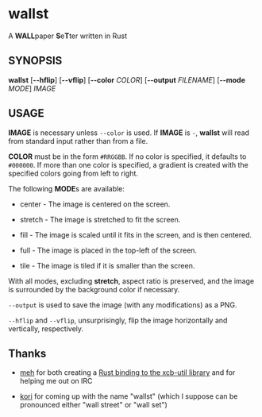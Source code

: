 # wallst
A **WALL**paper **S**e**T**ter written in Rust

## SYNOPSIS

**wallst** [**--hflip**] [**--vflip**] [**--color** *COLOR*] [**--output** *FILENAME*] [**--mode** *MODE*] *IMAGE*

## USAGE

**IMAGE** is necessary unless `--color` is used. If **IMAGE** is `-`,
**wallst** will read from standard input rather than from a file.

**COLOR** must be in the form `#RRGGBB`. If no color is specified, it defaults to `#000000`. If more than one color is specified, a gradient is created with the specified
colors going from left to right.

The following **MODE**s are available:

* center - The image is centered on the screen.

* stretch - The image is stretched to fit the screen.

* fill - The image is scaled until it fits in the screen, and is then centered.

* full - The image is placed in the top-left of the screen.

* tile - The image is tiled if it is smaller than the screen.

With all modes, excluding **stretch**, aspect ratio is preserved,
and the image is surrounded by the background color if necessary.

`--output` is used to save the image (with any modifications) as a PNG.

`--hflip` and `--vflip`, unsurprisingly, flip the image
horizontally and vertically, respectively.

## Thanks

* [meh](https://github.com/meh/) for both creating a
[Rust binding to the xcb-util library](https://github.com/meh/rust-xcb-util) and for helping me out on IRC

* [kori](https://github.com/kori/) for coming up with the name "wallst"
(which I suppose can be pronounced either "wall street" or "wall set")
